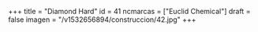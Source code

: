 +++
title = "Diamond Hard"
id = 41
ncmarcas = ["Euclid Chemical"]
draft = false
imagen = "/v1532656894/construccion/42.jpg"
+++

<!--more-->